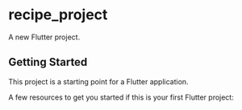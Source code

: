 # recipe_project

A new Flutter project.

## Getting Started

This project is a starting point for a Flutter application.

A few resources to get you started if this is your first Flutter project:



